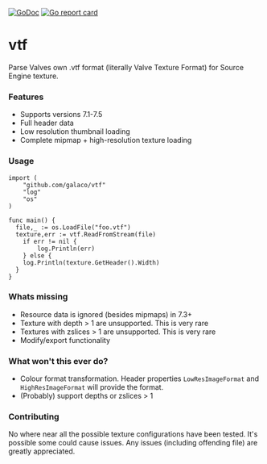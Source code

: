 [![GoDoc](https://godoc.org/github.com/Galaco/vtf?status.svg)](https://godoc.org/github.com/Galaco/vtf)
[![Go report card](https://goreportcard.com/badge/github.com/galaco/vtf)](https://goreportcard.com/badge/github.com/galaco/vtf)


# vtf
Parse Valves own .vtf format (literally Valve Texture Format) for Source Engine texture.

### Features
* Supports versions 7.1-7.5
* Full header data
* Low resolution thumbnail loading
* Complete mipmap + high-resolution texture loading

### Usage
```
import (  
	"github.com/galaco/vtf"
	"log"
	"os"
)

func main() {
  file,_ := os.LoadFile("foo.vtf")
  texture,err := vtf.ReadFromStream(file)
	if err != nil {
		log.Println(err)
	} else {
    log.Println(texture.GetHeader().Width)
  }
}

```

### Whats missing
* Resource data is ignored (besides mipmaps) in 7.3+
* Texture with depth > 1 are unsupported. This is very rare
* Textures with zslices > 1 are unsupported. This is very rare
* Modify/export functionality

### What won't this ever do?
* Colour format transformation. Header properties `LowResImageFormat` and `HighResImageFormat` will provide the format.
* (Probably) support depths or zslices > 1

### Contributing
No where near all the possible texture configurations have been tested. It's possible some could cause issues. Any issues (including offending file) are greatly appreciated.